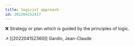 ```yaml
---
title: logicist approach
id: 202204152417
---
```


❌ Strategy or plan which is guided by the principles of logic.

↗ [[202204152360]] Gardin, Jean-Claude
